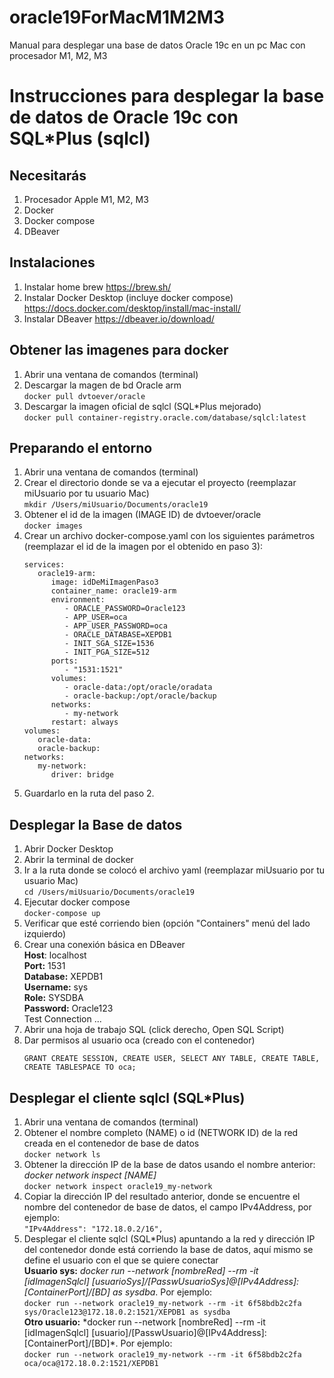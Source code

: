 # oracle19ForMacM1M2M3
Manual para desplegar una base de datos Oracle 19c en un pc Mac con procesador M1, M2, M3

# Instrucciones para desplegar la base de datos de Oracle 19c con SQL\*Plus (sqlcl)

## Necesitarás

1. Procesador Apple M1, M2, M3
2. Docker
3. Docker compose
4. DBeaver

## Instalaciones

1. Instalar home brew https://brew.sh/
2. Instalar Docker Desktop (incluye docker compose) https://docs.docker.com/desktop/install/mac-install/
3. Instalar DBeaver https://dbeaver.io/download/

## Obtener las imagenes para docker

1. Abrir una ventana de comandos (terminal)
2. Descargar la magen de bd Oracle arm  
   `docker pull dvtoever/oracle`
3. Descargar la imagen oficial de sqlcl (SQL\*Plus mejorado)  
   `docker pull container-registry.oracle.com/database/sqlcl:latest`

## Preparando el entorno

1. Abrir una ventana de comandos (terminal)
2. Crear el directorio donde se va a ejecutar el proyecto (reemplazar miUsuario por tu usuario Mac)  
   `mkdir /Users/miUsuario/Documents/oracle19`
3. Obtener el id de la imagen (IMAGE ID) de dvtoever/oracle  
   `docker images`
4. Crear un archivo docker-compose.yaml con los siguientes parámetros (reemplazar el id de la imagen por el obtenido en paso 3):
   ```
   services:
      oracle19-arm:
         image: idDeMiImagenPaso3
         container_name: oracle19-arm
         environment:
            - ORACLE_PASSWORD=Oracle123
            - APP_USER=oca
            - APP_USER_PASSWORD=oca
            - ORACLE_DATABASE=XEPDB1
            - INIT_SGA_SIZE=1536
            - INIT_PGA_SIZE=512
         ports:
            - "1531:1521"
         volumes:
            - oracle-data:/opt/oracle/oradata
            - oracle-backup:/opt/oracle/backup
         networks:
            - my-network
         restart: always
   volumes:
      oracle-data:
      oracle-backup:
   networks:
      my-network:
         driver: bridge
   ```
5. Guardarlo en la ruta del paso 2.

## Desplegar la Base de datos

1. Abrir Docker Desktop
2. Abrir la terminal de docker
3. Ir a la ruta donde se colocó el archivo yaml (reemplazar miUsuario por tu usuario Mac)  
   `cd /Users/miUsuario/Documents/oracle19`
4. Ejecutar docker compose  
   `docker-compose up`
5. Verificar que esté corriendo bien (opción "Containers" menú del lado izquierdo)
6. Crear una conexión básica en DBeaver  
   **Host**: localhost  
   **Port:** 1531  
   **Database:** XEPDB1  
   **Username:** sys  
   **Role:** SYSDBA  
   **Password:** Oracle123  
   Test Connection ...
7. Abrir una hoja de trabajo SQL (click derecho, Open SQL Script)
8. Dar permisos al usuario oca (creado con el contenedor)
   ```
   GRANT CREATE SESSION, CREATE USER, SELECT ANY TABLE, CREATE TABLE, CREATE TABLESPACE TO oca;
   ```

## Desplegar el cliente sqlcl (SQL\*Plus)

1. Abrir una ventana de comandos (terminal)
2. Obtener el nombre completo (NAME) o id (NETWORK ID) de la red creada en el contenedor de base de datos  
   `docker network ls`
3. Obtener la dirección IP de la base de datos usando el nombre anterior:  
   _docker network inspect [NAME]_  
    `docker network inspect oracle19_my-network`
4. Copiar la dirección IP del resultado anterior, donde se encuentre el nombre del contenedor de base de datos, el campo IPv4Address, por ejemplo:  
   `"IPv4Address": "172.18.0.2/16",`
5. Desplegar el cliente sqlcl (SQL*Plus) apuntando a la red y dirección IP del contenedor donde está corriendo la base de datos, aquí mismo se define el usuario con el que se quiere conectar  
   **Usuario sys:** *docker run --network [nombreRed] --rm -it [idImagenSqlcl] [usuarioSys]/[PasswUsuarioSys]@[IPv4Address]:[ContainerPort]/[BD] as sysdba*. Por ejemplo:  
    `docker run --network oracle19_my-network --rm -it 6f58bdb2c2fa sys/Oracle123@172.18.0.2:1521/XEPDB1 as sysdba`  
   **Otro usuario:** *docker run --network [nombreRed] --rm -it [idImagenSqlcl] [usuario]/[PasswUsuario]@[IPv4Address]:[ContainerPort]/[BD]\*. Por ejemplo:  
    `docker run --network oracle19_my-network --rm -it 6f58bdb2c2fa oca/oca@172.18.0.2:1521/XEPDB1`
